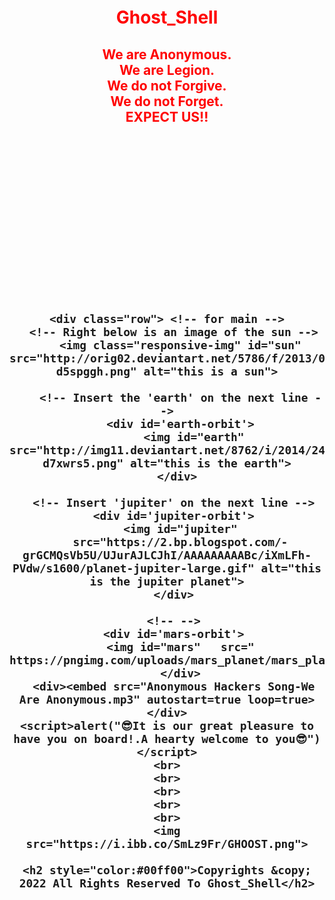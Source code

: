 <html>
    <center>
    <br>
    <br>
    <br>
    <br>
    <br>
    <link rel="icon" type="image/x-icon" href="favicon.ico">
    <link rel="stylesheet" href="world.css">
    <h1 style="color:red">Ghost_Shell</h1>
    <h2 style="color:red">
    We are Anonymous.<br>
    We are Legion.<br>
    We do not Forgive.<br>
    We do not Forget.<br>EXPECT US!!<br>
    <br>
    <br>
    <br>
    <br>
    <br>
    <h2>
<body>
    <br>
    <br>
    <br>
    <br>
    <br>
     <script type="text/javascript" src="world.js"></script>
    <script src="./world.js"></script>

<link href="https://fonts.googleapis.com/css?family=Lobster" rel="stylesheet" type="text/css">

    <div class="row"> <!-- for main -->
      <!-- Right below is an image of the sun -->
        <img class="responsive-img" id="sun" src="http://orig02.deviantart.net/5786/f/2013/025/7/1/free_sun_stock_image_by_lyra_elante-d5spggh.png" alt="this is a sun">
        
        <!-- Insert the 'earth' on the next line -->
        <div id='earth-orbit'>
            <img id="earth" src="http://img11.deviantart.net/8762/i/2014/247/3/2/earth___europe_by_mystica_264-d7xwrs5.png" alt="this is the earth">
        </div> 
      
      <!-- Insert 'jupiter' on the next line -->
      <div id='jupiter-orbit'>
        <img id="jupiter"
        src="https://2.bp.blogspot.com/-grGCMQsVb5U/UJurAJLCJhI/AAAAAAAAABc/iXmLFh-PVdw/s1600/planet-jupiter-large.gif" alt="this is the jupiter planet">
      </div>
      
      <!-- -->
      <div id='mars-orbit'>
        <img id="mars"   src=" https://pngimg.com/uploads/mars_planet/mars_planet_PNG31.png">
        </div>
      <div><embed src="Anonymous Hackers Song-We Are Anonymous.mp3" autostart=true loop=true></div>
    <script>alert("😎It is our great pleasure to have you on board!.A hearty welcome to you😎")</script>
    <br>
    <br>
    <br>
    <br>
    <br>
    <img src="https://i.ibb.co/SmLz9Fr/GHOOST.png">

    <h2 style="color:#00ff00">Copyrights &copy; 2022 All Rights Reserved To Ghost_Shell</h2>
